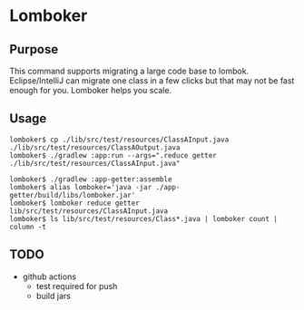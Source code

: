 # Lomboker

## Purpose

This command supports migrating a large code base to lombok. 
Eclipse/IntelliJ can migrate one class in a few clicks but that may not be fast enough for you.
Lomboker helps you scale.

## Usage

```
lomboker$ cp ./lib/src/test/resources/ClassAInput.java ./lib/src/test/resources/ClassAOutput.java
lomboker$ ./gradlew :app:run --args=".reduce getter ./lib/src/test/resources/ClassAInput.java"

lomboker$ ./gradlew :app-getter:assemble
lomboker$ alias lomboker='java -jar ./app-getter/build/libs/lomboker.jar'
lomboker$ lomboker reduce getter lib/src/test/resources/ClassAInput.java
lomboker$ ls lib/src/test/resources/Class*.java | lomboker count | column -t
```


## TODO
- github actions
   - test required for push
   - build jars
